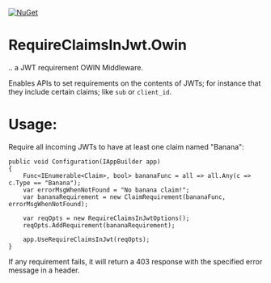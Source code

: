 [![NuGet](https://img.shields.io/nuget/v/RequireClaimsInJwt.Owin.svg)](https://img.shields.io/nuget/v/RequireClaimsInJwt.Owin.svg)


# RequireClaimsInJwt.Owin 
.. a JWT requirement OWIN Middleware.

Enables APIs to set requirements on the contents of JWTs; for instance that they include certain claims; like `sub` or `client_id`.


# Usage:

Require all incoming JWTs to have at least one claim named "Banana":
```
public void Configuration(IAppBuilder app)
{	
	Func<IEnumerable<Claim>, bool> bananaFunc = all => all.Any(c => c.Type == "Banana");
	var errorMsgWhenNotFound = "No banana claim!";
	var bananaRequirement = new ClaimRequirement(bananaFunc, errorMsgWhenNotFound);
	
	var reqOpts = new RequireClaimsInJwtOptions();
	reqOpts.AddRequirement(bananaRequirement);	
	
	app.UseRequireClaimsInJwt(reqOpts);	
}	
```

If any requirement fails, it will return a 403 response with the specified error message in a header.